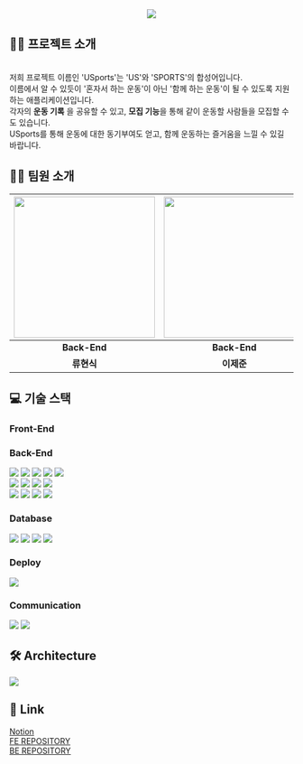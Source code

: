 <div align=center>
  <img src="https://github.com/AnonymousZB14/USports_BE/assets/108650920/8c530b03-ab59-4713-9a39-966586e58a46"/>
</div>

<!--# ⚽ USports 🏋-->


## 🧑‍🏫 프로젝트 소개
<br/>
저희 프로젝트 이름인 'USports'는 'US'와 'SPORTS'의 합성어입니다.<br/>
이름에서 알 수 있듯이 '혼자서 하는 운동'이 아닌 '함께 하는 운동'이 될 수 있도록 지원하는 애플리케이션입니다. <br/>
각자의 <strong>운동 기록</strong> 을 공유할 수 있고,
<strong>모집 기능</strong>을 통해 같이 운동할 사람들을 모집할 수도 있습니다.<br/>
USports를 통해 운동에 대한 동기부여도 얻고, 함께 운동하는 즐거움을 느낄 수 있길 바랍니다.


## 🧑‍💻 팀원 소개
<div align=center>
  
|<img src = "https://github.com/AnonymousZB14/.github/assets/115455126/8ca9b104-7657-4e26-be0c-bd18d612ff7f" width="250" height="250">|<img src = "https://github.com/AnonymousZB14/.github/assets/115455126/1f00845d-e1c8-4bf8-b8a4-881cf70fb2cf" width="250" height="250">|<img src = "https://github.com/AnonymousZB14/.github/assets/115455126/5a9f49c1-c498-4267-b5b5-1fee39ff0b5f" width = "250" height="250">|<img src = "https://github.com/AnonymousZB14/.github/assets/115455126/f6bfc5c1-fc30-4109-bc47-d5870849c664" width="250" height="250">|
|:---:|:---:|:---:|:---:|
|**Back-End**|**Back-End**|**Back-End**|**Front-End**|
|**류현식**|**이제준**|**김문진**|**이나라**|

</div>

## 💻 기술 스택

### Front-End


### Back-End

<img src="https://img.shields.io/badge/java-007396?&logo=java&logoColor=white"> <img src="https://img.shields.io/badge/spring-6DB33F?&logo=spring&logoColor=white"> <img src="https://img.shields.io/badge/gradle-02303A?&logo=gradle&logoColor=white"> 
<img src="https://img.shields.io/badge/springboot-6DB33F?&logo=springboot&logoColor=white"> 
<img src="https://img.shields.io/badge/JWT-000000?logo=jsonwebtokens&logoColor=white"> <br/>
<img src="https://img.shields.io/badge/Spring Security-6DB33F?&logo=Spring Security&logoColor=white"> <img src="https://img.shields.io/badge/OAUTH2-EC1C24?&logo=OAUTH2&logoColor=white"> 
<img src="https://img.shields.io/badge/Spring JPA-6DB33F?&logo=Spring JPA&logoColor=white"> <img src="https://img.shields.io/badge/SSE-160b7a?logo=SSE&logoColor=white"> <br/>
<img src="https://img.shields.io/badge/Websocket-cc8812?logo=Websocket&logoColor=white"> <img src="https://img.shields.io/badge/STOMP-d10606?logo=STOMP&logoColor=white"> <img src="https://img.shields.io/badge/Rabbitmq-FF6600?logo=rabbitmq&logoColor=white">
<img src="https://img.shields.io/badge/Docker-2496ED?logo=Docker&logoColor=white">


### Database

<img src="https://img.shields.io/badge/mariaDB-003545?logo=mariaDB&logoColor=white"> <img src="https://img.shields.io/badge/redis-%23DD0031.svg?logo=redis&logoColor=white"> <img src="https://img.shields.io/badge/mongoDB-47A248?logo=MongoDB&logoColor=white">
<img src="https://img.shields.io/badge/Amazon S3-569A31?&logo=Amazon S3&logoColor=white"> 

### Deploy

<img src="https://img.shields.io/badge/Amazon EC2-FF9900?&logo=Amazon EC2&logoColor=white">

### Communication

<img src="https://img.shields.io/badge/Slack-4A154B?logo=Slack&logoColor=white"> <img src="https://img.shields.io/badge/Notion-000000?logo=Notion&logoColor=white">


## 🛠 Architecture 

<img src = "https://github.com/AnonymousZB14/.github/assets/115455126/2236c72e-d5e3-44fa-b9a2-b66f0d6af0bb">


## 🔗 Link

[Notion](https://gleaming-canid-70b.notion.site/USPORTS-SNS-c10174ce56d7451094935fc9d4b4765f?pvs=4)<br/>
[FE REPOSITORY](https://github.com/AnonymousZB14/USports_FE)<br/>
[BE REPOSITORY](https://github.com/AnonymousZB14/USports_BE)
